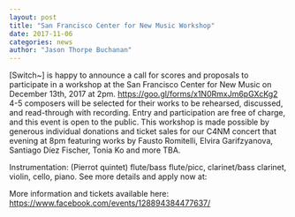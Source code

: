 ```yaml
---
layout: post
title: "San Francisco Center for New Music Workshop"
date: 2017-11-06
categories: news
author: "Jason Thorpe Buchanan"
---
```


[Switch~] is happy to announce a call for scores and proposals to participate in a workshop at the San Francisco Center for New Music on December 13th, 2017 at 2pm. <a href="https://goo.gl/forms/x1N0RmxJm6pGXcKg2" target="blank">https://goo.gl/forms/x1N0RmxJm6pGXcKg2 </a>
<br>
4-5 composers will be selected for their works to be rehearsed, discussed, and read-through with recording. Entry and participation are free of charge, and this event is open to the public. This workshop is made possible by generous individual donations and ticket sales for our C4NM concert that evening at 8pm featuring works by Fausto Romitelli,
Elvira Garifzyanova, Santiago Díez Fischer, Tonia Ko and more TBA.

Instrumentation: (Pierrot quintet) flute/bass flute/picc, clarinet/bass clarinet, violin, cello, piano. See more details and apply now at:

More information and tickets available here: <a href="https://www.facebook.com/events/128894384477637/" target="blank">https://www.facebook.com/events/128894384477637/ </a>
